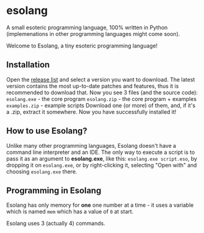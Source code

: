 # esolang
A small esoteric programming language, 100% written in Python (implemenations in other programming languages might come soon).

Welcome to Esolang, a tiny esoteric programming language!

## Installation
Open the <a href="https://github.com/Earth-And-Moon/esolang/releases/">release list</a> and select a version you want to download.
The latest version contains the most up-to-date patches and features, thus it is recommended to download that.
Now you see 3 files (and the source code):
`esolang.exe` - the core program
`esolang.zip` - the core program + examples
`examples.zip` - example scripts
Download one (or more) of them, and, if it's a .zip, extract it somewhere.
Now you have successfully installed it!

## How to use Esolang?
Unlike many other programming languages, Esolang doesn't have a command line interpreter and an IDE.
The only way to execute a script is to pass it as an argument to <b>esolang.exe</b>, like this:
`esolang.exe script.eso`, by dropping it on `esolang.exe`, or by right-clicking it, selecting "Open with" and choosing `esolang.exe` there.

## Programming in Esolang
Esolang has only memory for **one** one number at a time - it uses a variable which is named `mem` which has a value of `0` at start.

Esolang uses 3 (actually 4) commands.
